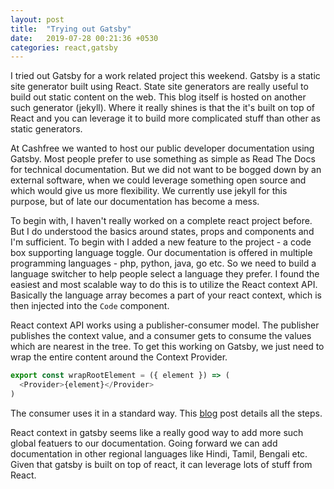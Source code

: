 ```yaml
---
layout: post
title:  "Trying out Gatsby"
date:   2019-07-28 00:21:36 +0530
categories: react,gatsby
---
```


I tried out Gatsby for a work related project this weekend. Gatsby is a static site generator built using React. State site generators are really useful to build out static content on the web. This blog itself is hosted on another such generator (jekyll). Where it really shines is that the it's built on top of React and you can leverage it to build more complicated stuff than other as static generators.

At Cashfree we wanted to host our public developer documentation using Gatsby. Most people prefer to use something as simple as Read The Docs for technical documentation. But we did not want to be bogged down by an external software, when we could leverage something open source and which would give us more flexibility. We currently use jekyll for this purpose, but of late our documentation has become a mess. 

To begin with, I haven't really worked on a complete react project before. But I do understood the basics around states, props and components and I'm sufficient. To begin with I added a new feature to the project - a code box supporting language toggle. Our documentation is offered in multiple programming languages - php, python, java, go etc. So we need to build a language switcher to help people select a language they prefer. I found the easiest and most scalable way to do this is to utilize the React context API. Basically the language array becomes a part of your react context, which is then injected into the `Code` component. 

React context API works using a publisher-consumer model. The publisher publishes the context value, and a consumer gets to consume the values which are nearest in the tree. To get this working on Gatsby, we just need to wrap the entire content around the Context Provider. 

``` js
export const wrapRootElement = ({ element }) => (
  <Provider>{element}</Provider>
)
```

The consumer uses it in a standard way. This [blog](https://www.gatsbyjs.org/blog/2019-01-31-using-react-context-api-with-gatsby/) post details all the steps. 

React context in gatsby seems like a really good way to add more such global featuers to our documentation. Going forward we can add documentation in other regional languages like Hindi, Tamil, Bengali etc. Given that gatsby is built on top of react, it can leverage lots of stuff from React.

